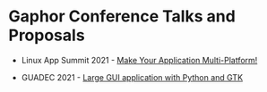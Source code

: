 # Gaphor Conference Talks and Proposals

- Linux App Summit 2021 - [Make Your Application
Multi-Platform!](https://github.com/gaphor/presentations/blob/main/make-your-app-multiplatform/slides.md)

- GUADEC 2021 - [Large GUI application with Python and GTK](https://github.com/gaphor/presentations/blob/main/large-gui-apps-with-python-and-gtk/slides.md)
